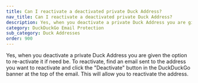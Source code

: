 ```yaml
---
title: Can I reactivate a deactivated private Duck Address?
nav_title: Can I reactivate a deactivated private Duck Address?
description: Yes, when you deactivate a private Duck Address you are given the option to re-activate it if need be.
category: DuckDuckGo Email Protection
sub_category: Duck Addresses
order: 900
---
```


Yes, when you deactivate a private Duck Address you are given the option to re-activate it if need be. To reactivate, find an email sent to the address you want to reactivate and click the "Deactivate" button in the DuckDuckGo banner at the top of the email. This will allow you to reactivate the address.
